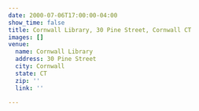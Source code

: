 ```yaml
---
date: 2000-07-06T17:00:00-04:00
show_time: false
title: Cornwall Library, 30 Pine Street, Cornwall CT
images: []
venue:
  name: Cornwall Library
  address: 30 Pine Street
  city: Cornwall
  state: CT
  zip: ''
  link: ''

---
```


